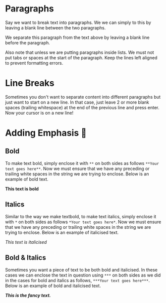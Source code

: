 # Paragraphs
Say we want to break text into paragraphs. We we can simply to this
by leaving a blank line between the two paragraphs.

We separate this paragraph from the text above by leaving a blank line
before the paragraph.

Also note that unless we are putting paragraphs inside lists. We must not
put tabs or spaces at the start of the paragraph. Keep the lines left aligned
to prevent formatting errors.

# Line Breaks

Sometimes you don't want to separate content into different paragraphs but just
want to start on a new line. In that case, just leave 2 or more blank
spaces (trailing whitespace) at the end of the previous line and press enter.  
Now your cursor is on a new line!

# Adding Emphasis 💅

## Bold
To make text bold, simply enclose it with `**` on both sides as follows
`**Your text goes here**`. Now we must ensure that we have any preceding or trailing
white spaces in the string we are trying to enclose. Below is an example of bold text.

**This text is bold**

## Italics
Similar to the way we make textbold, to make text italics, simply enclose it with
`*` on both sides as follows `*Your text goes here*`. Now we must ensure that we have
any preceding or trailing white spaces in the string we are trying to enclose.
Below is an example of italicised text.

*This text is italicised*

## Bold & Italics

Sometimes you want a piece of text to be both bold and italicised. In these cases
we can enclose the text in question using `***` on both sides as we did in the 
cases for bold and italics as follows, `***Your text goes here***`. Below is an 
example of bold and italicised text.

***This is the fancy text.***